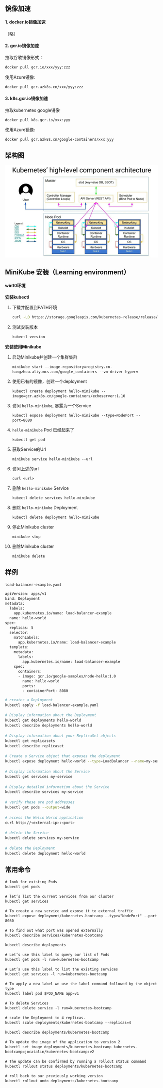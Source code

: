 ## 镜像加速
#### **1. docker.io镜像加速**

（略）

#### 2. gcr.io镜像加速

拉取谷歌镜像形式：

```bash
docker pull gcr.io/xxx/yyy:zzz
```

使用Azure镜像:

```bash
docker pull gcr.azk8s.cn/xxx/yyy:zzz
```

#### **3. k8s.gcr.io镜像加速**

拉取kubernetes google镜像

```
docker pull k8s.gcr.io/xxx:yyy
```

使用Azure镜像:

```
docker pull gcr.azk8s.cn/google-containers/xxx:yyy
```



## 架构图

![k8s-arch](./k8s-arch.jpg)



## MiniKube 安装（Learning environment）

#### win10环境

**安装kubectl**

1. 下载并配置到PATH环境
    ```bash
    curl -LO https://storage.googleapis.com/kubernetes-release/release/v1.16.0/bin/windows/amd64/kubectl.exe
    ```

2. 测试安装版本
   ```bash
   kubectl version
   ```

**安装使用Minikube**

1. 启动Minikube并创建一个集群集群

    ```dock
    minikube start --image-repository=registry.cn-hangzhou.aliyuncs.com/google_containers --vm-driver hyperv
    ```

2. 使用已有的镜像，创建一个deployment

    ```
    kubectl create deployment hello-minikube --image=gcr.azk8s.cn/google-containers/echoserver:1.10
    ```

3. 访问 `hello-minikube`, 暴露为一个Service

    ```
    kubectl expose deployment hello-minikube --type=NodePort --port=8080
    ```

4. `hello-minikube` Pod 已经起来了

   ```
   kubectl get pod
   ```


5. 获取Service的Url

   ```
   minikube service hello-minikube --url
   ```

6. 访问上述的url

   ```
   curl <url>
   ```

7. 删除 `hello-minikube` Service

   ```
   kubectl delete services hello-minikube
   ```

8. 删除 `hello-minikube` Deployment

   ```
   kubectl delete deployment hello-minikube
   ```

9. 停止Minikube cluster

    ```
    minikube stop
    ```
    
10. 删除Minikube cluster

    ```
    minikube delete
    ```



## 样例

`load-balancer-example.yaml`

```
apiVersion: apps/v1
kind: Deployment
metadata:
  labels:
    app.kubernetes.io/name: load-balancer-example
  name: hello-world
spec:
  replicas: 5
  selector:
    matchLabels:
      app.kubernetes.io/name: load-balancer-example
  template:
    metadata:
      labels:
        app.kubernetes.io/name: load-balancer-example
    spec:
      containers:
      - image: gcr.io/google-samples/node-hello:1.0
        name: hello-world
        ports:
        - containerPort: 8080
```

```bash
# creates a Deployment 
kubectl apply -f load-balancer-example.yaml

# Display information about the Deployment
kubectl get deployments hello-world
kubectl describe deployments hello-world

# Display information about your ReplicaSet objects
kubectl get replicasets
kubectl describe replicaset

# Create a Service object that exposes the deployment
kubectl expose deployment hello-world --type=LoadBalancer --name=my-service

# Display information about the Service
kubectl get services my-service

# Display detailed information about the Service
kubectl describe services my-service

# verify these are pod addresses
kubectl get pods --output=wide

# access the Hello World application
curl http://<external-ip>:<port>

# delete the Service
kubectl delete services my-service

# delete the Deployment
kubectl delete deployment hello-world
```





## 常用命令






```
# look for existing Pods
kubectl get pods

# let’s list the current Services from our cluster
kubectl get services

# To create a new service and expose it to external traffic 
kubectl expose deployment/kubernetes-bootcamp --type="NodePort" --port 8080

# To find out what port was opened externally 
kubectl describe services/kubernetes-bootcamp

kubectl describe deployments

# Let’s use this label to query our list of Pods
kubectl get pods -l run=kubernetes-bootcamp

# Let’s use this label to list the existing services
kubectl get services -l run=kubernetes-bootcamp

# To apply a new label we use the label command followed by the object type
kubectl label pod $POD_NAME app=v1

# To delete Services 
kubectl delete service -l run=kubernetes-bootcamp

# scale the Deployment to 4 replicas.
kubectl scale deployments/kubernetes-bootcamp --replicas=4

kubectl describe deployments/kubernetes-bootcamp

# To update the image of the application to version 2
kubectl set image deployments/kubernetes-bootcamp kubernetes-bootcamp=jocatalin/kubernetes-bootcamp:v2

# The update can be confirmed by running a rollout status command
kubectl rollout status deployments/kubernetes-bootcamp

# roll back to our previously working version
kubectl rollout undo deployments/kubernetes-bootcamp

```

